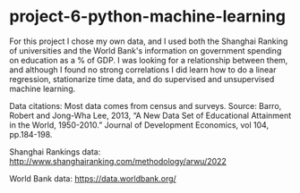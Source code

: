 # project-6-python-machine-learning

For this project I chose my own data, and I used both the Shanghai Ranking of universities and the World Bank's information on government spending on education as a % of GDP. I was looking for a relationship between them, and although I found no strong correlations I did learn how to do a linear regression, stationarize time data, and do supervised and unsupervised machine learning.


Data citations:
Most data comes from census and surveys. Source: Barro, Robert and Jong-Wha Lee, 2013, “A New Data Set of Educational Attainment in the World, 1950-2010.” Journal of Development Economics, vol 104, pp.184-198.

Shanghai Rankings data: http://www.shanghairanking.com/methodology/arwu/2022

World Bank data: https://data.worldbank.org/
